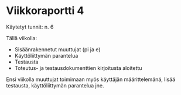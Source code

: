 # Viikkoraportti 4

Käytetyt tunnit: n. 6

Tällä viikolla:
- Sisäänrakennetut muuttujat (pi ja e)
- Käyttöliittymän parantelua
- Testausta
- Toteutus- ja testausdokumenttien kirjoitusta aloitettu

Ensi viikolla muuttujat toimimaan myös käyttäjän määrittelemänä, lisää testausta, käyttöliittymän parantelua jne.
